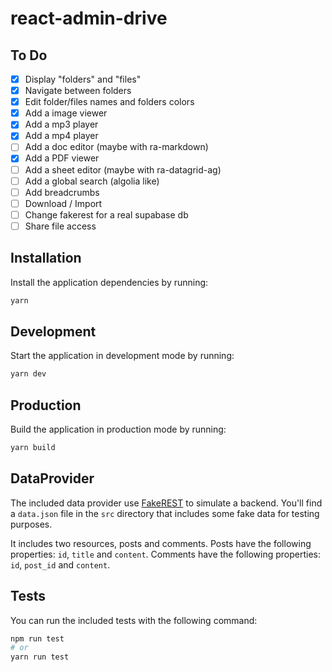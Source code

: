 # react-admin-drive

## To Do

- [x] Display "folders" and "files"
- [x] Navigate between folders
- [x] Edit folder/files names and folders colors
- [x] Add a image viewer
- [x] Add a mp3 player
- [x] Add a mp4 player
- [ ] Add a doc editor (maybe with ra-markdown)
- [x] Add a PDF viewer
- [ ] Add a sheet editor (maybe with ra-datagrid-ag)
- [ ] Add a global search (algolia like)
- [ ] Add breadcrumbs
- [ ] Download / Import
- [ ] Change fakerest for a real supabase db
- [ ] Share file access

## Installation

Install the application dependencies by running:

```sh
yarn
```

## Development

Start the application in development mode by running:

```sh
yarn dev
```

## Production

Build the application in production mode by running:

```sh
yarn build
```

## DataProvider

The included data provider use [FakeREST](https://github.com/marmelab/fakerest) to simulate a backend.
You'll find a `data.json` file in the `src` directory that includes some fake data for testing purposes.

It includes two resources, posts and comments.
Posts have the following properties: `id`, `title` and `content`.
Comments have the following properties: `id`, `post_id` and `content`.

## Tests

You can run the included tests with the following command:

```sh
npm run test
# or
yarn run test
```
